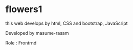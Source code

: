# flowers1

this web develops by html, CSS and bootstrap, JavaScript

Developed by masume-rasam

Role : Frontrnd

